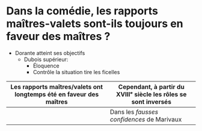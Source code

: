 
# Dans la comédie, les rapports maîtres-valets sont-ils toujours en faveur des maîtres ?

* Dorante atteint ses objectifs
	* Dubois supérieur:
		- Éloquence
		- Contrôle la situation tire les ficelles

| Les rapports maîtres/valets ont longtemps été en faveur des maîtres | Cependant, à partir du XVIIIᵉ siècle les rôles se sont inversés|
|----|----|
| | Dans les *fausses confidences* de Marivaux | 
<!--stackedit_data:
eyJoaXN0b3J5IjpbLTM0MjU4MzUwOCw1MzgxMTIyNDIsLTY3Mz
g0NDAzMF19
-->